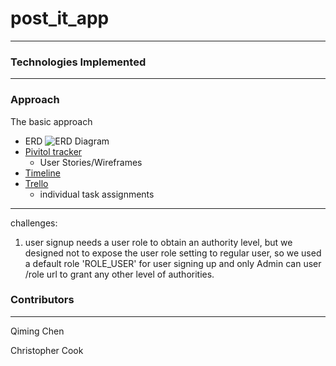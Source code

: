 # post_it_app
---

### Technologies Implemented
---


### Approach

The basic approach 
* ERD
![ERD Diagram](https://i.imgur.com/l2DZYPq.png)
* [Pivitol tracker](https://www.pivotaltracker.com/n/projects/2407483)
  * User Stories/Wireframes
* [Timeline]()
* [Trello]()
  * individual task assignments
---

challenges:

1. user signup needs a user role to obtain an authority level, but we designed not to expose the user role setting to regular user, so we used a default role 'ROLE_USER' for user signing up and only Admin can user /role url to grant any other level of authorities.



### Contributors
---
Qiming Chen

Christopher Cook
